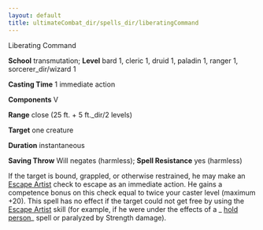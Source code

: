 ```yaml
---
layout: default
title: ultimateCombat_dir/spells_dir/liberatingCommand
---
```

Liberating Command

**School** transmutation; **Level** bard 1, cleric 1, druid 1, paladin 1, ranger 1, sorcerer_dir/wizard 1

**Casting Time** 1 immediate action

**Components** V

**Range** close (25 ft. + 5 ft._dir/2 levels)

**Target** one creature

**Duration** instantaneous

**Saving Throw** Will negates (harmless); **Spell Resistance** yes (harmless)

If the target is bound, grappled, or otherwise restrained, he may make an [Escape Artist](skills_dir/escapeArtist#_escape-artist) check to escape as an immediate action. He gains a competence bonus on this check equal to twice your caster level (maximum +20). This spell has no effect if the target could not get free by using the [Escape Artist](skills_dir/escapeArtist#_escape-artist) skill (for example, if he were under the effects of a _ [hold person](spells_dir/holdPerson#_hold-person)_ spell or paralyzed by Strength damage).

